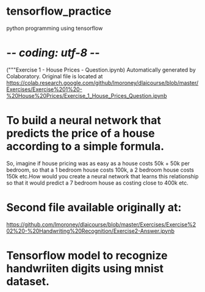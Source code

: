 # tensorflow_practice
python programming using tensorflow


# -*- coding: utf-8 -*-
("""Exercise 1 - House Prices - Question.ipynb)
Automatically generated by Colaboratory.
Original file is located at
    https://colab.research.google.com/github/lmoroney/dlaicourse/blob/master/Exercises/Exercise%201%20-%20House%20Prices/Exercise_1_House_Prices_Question.ipynb
    
# To build a neural network that predicts the price of a house according to a simple formula.
So, imagine if house pricing was as easy as a house costs 50k + 50k per bedroom, so that a 1 bedroom house costs 100k, a 2 bedroom house costs 150k etc.How would you create a neural network that learns this relationship so that it would predict a 7 bedroom house as costing close to 400k etc.

# Second file available originally at:
https://github.com/lmoroney/dlaicourse/blob/master/Exercises/Exercise%202%20-%20Handwriting%20Recognition/Exercise2-Answer.ipynb
#     Tensorflow model to recognize handwriiten digits using mnist dataset.
